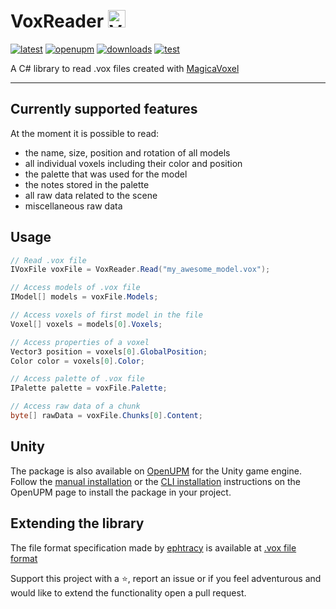 # VoxReader <img src="https://media.githubusercontent.com/media/sandrofigo/VoxReader/main/images/icon.png" alt="VoxReader Icon" width="28" style="margin: -4 0;">

[![latest](https://img.shields.io/nuget/v/VoxReader)](https://www.nuget.org/packages/VoxReader/)
[![openupm](https://img.shields.io/npm/v/com.sandrofigo.voxreader?label=openupm&registry_uri=https://package.openupm.com)](https://openupm.com/packages/com.sandrofigo.voxreader/)
[![downloads](https://img.shields.io/nuget/dt/VoxReader?color=blue)](https://www.nuget.org/packages/VoxReader/)
[![test](https://github.com/sandrofigo/VoxReader/actions/workflows/test.yml/badge.svg)](https://github.com/sandrofigo/VoxReader/actions/workflows/test.yml)

A C# library to read .vox files created with [MagicaVoxel](https://ephtracy.github.io/index.html?page=mv_main)

---

## Currently supported features

At the moment it is possible to read:
- the name, size, position and rotation of all models
- all individual voxels including their color and position
- the palette that was used for the model
- the notes stored in the palette
- all raw data related to the scene
- miscellaneous raw data

## Usage

```csharp
// Read .vox file
IVoxFile voxFile = VoxReader.Read("my_awesome_model.vox");

// Access models of .vox file
IModel[] models = voxFile.Models;

// Access voxels of first model in the file
Voxel[] voxels = models[0].Voxels;

// Access properties of a voxel
Vector3 position = voxels[0].GlobalPosition;
Color color = voxels[0].Color;

// Access palette of .vox file
IPalette palette = voxFile.Palette;

// Access raw data of a chunk
byte[] rawData = voxFile.Chunks[0].Content;
```

## Unity

The package is also available on [OpenUPM](https://openupm.com/packages/com.sandrofigo.voxreader/) for the Unity game engine.
Follow the [manual installation](https://openupm.com/packages/com.sandrofigo.voxreader/?subPage=readme#modal-manualinstallation) or the [CLI installation](https://openupm.com/packages/com.sandrofigo.voxreader/?subPage=readme#modal-commandlinetool) instructions on the OpenUPM page to install the package in your project.

## Extending the library

The file format specification made by [ephtracy](https://github.com/ephtracy) is available at [.vox file format](https://github.com/ephtracy/voxel-model)

Support this project with a ⭐️, report an issue or if you feel adventurous and would like to extend the functionality open a pull request.
